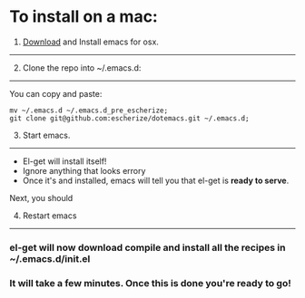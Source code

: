 
# To install on a mac:

1. [Download](http://emacsformacosx.com/) and Install emacs for osx.
---


2. Clone the repo into ~/.emacs.d:
----

You can copy and paste:

```
mv ~/.emacs.d ~/.emacs.d_pre_escherize;
git clone git@github.com:escherize/dotemacs.git ~/.emacs.d;
```

3. Start emacs.
---

* El-get will install itself!
* Ignore anything that looks errory
* Once it's and installed, emacs will tell you that el-get is **ready to serve**.

Next, you should

4. Restart emacs
----

### el-get will now download compile and install all the recipes in ~/.emacs.d/init.el

### It will take a few minutes. Once this is done you're ready to go!

